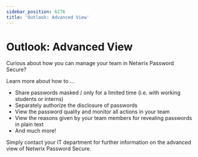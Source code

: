 ```yaml
---
sidebar_position: 6276
title: 'Outlook: Advanced View'
---
```


# Outlook: Advanced View

Curious about how you can manage your team in Netwrix Password Secure?

Learn more about how to …

* Share passwords masked / only for a limited time (i.e. with working students or interns)
* Separately authorize the disclosure of passwords
* View the password quality and monitor all actions in your team
* View the reasons given by your team members for revealing passwords in plain text
* And much more!

Simply contact your IT department for further information on the advanced view of Netwrix Password Secure.